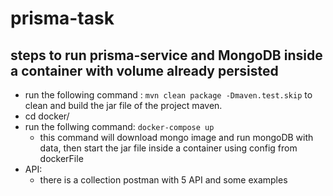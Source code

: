 # prisma-task

## steps to run prisma-service and MongoDB inside a container with volume already persisted
* run the following command : `mvn clean package -Dmaven.test.skip` to clean and build the jar file of the project maven.
* cd docker/
* run the follwing command: `docker-compose up`
    - this command will download mongo image and run mongoDB with data, then start the jar file inside a container using config from dockerFile
* API:
    - there is a collection postman with 5 API and some examples
